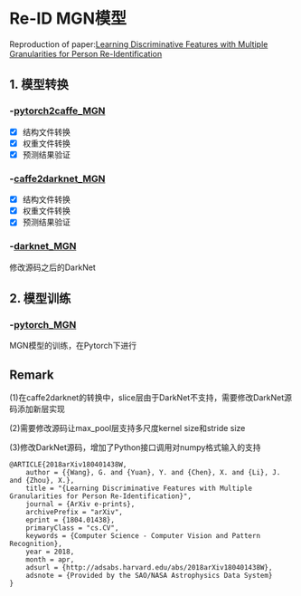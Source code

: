 # Re-ID MGN模型
Reproduction of paper:[Learning Discriminative Features with Multiple Granularities for Person Re-Identification](https://arxiv.org/abs/1804.01438v1)

## 1. 模型转换

### -[pytorch2caffe_MGN](https://github.com/lwplw/re-id_mgn/tree/master/pytorch2caffe_MGN)
- [x] 结构文件转换
- [x] 权重文件转换
- [x] 预测结果验证

### -[caffe2darknet_MGN](https://github.com/lwplw/re-id_mgn/tree/master/caffe2darknet_MGN)
- [x] 结构文件转换
- [x] 权重文件转换
- [x] 预测结果验证

### -[darknet_MGN](https://github.com/lwplw/re-id_mgn/tree/master/darknet_MGN)

修改源码之后的DarkNet


## 2. 模型训练

### -[pytorch_MGN](https://github.com/lwplw/re-id_mgn/tree/master/pytorch_MGN)

MGN模型的训练，在Pytorch下进行


## Remark

(1)在caffe2darknet的转换中，slice层由于DarkNet不支持，需要修改DarkNet源码添加新层实现

(2)需要修改源码让max_pool层支持多尺度kernel size和stride size

(3)修改DarkNet源码，增加了Python接口调用对numpy格式输入的支持


```text
@ARTICLE{2018arXiv180401438W,
    author = {{Wang}, G. and {Yuan}, Y. and {Chen}, X. and {Li}, J. and {Zhou}, X.},
    title = "{Learning Discriminative Features with Multiple Granularities for Person Re-Identification}",
    journal = {ArXiv e-prints},
    archivePrefix = "arXiv",
    eprint = {1804.01438},
    primaryClass = "cs.CV",
    keywords = {Computer Science - Computer Vision and Pattern Recognition},
    year = 2018,
    month = apr,
    adsurl = {http://adsabs.harvard.edu/abs/2018arXiv180401438W},
    adsnote = {Provided by the SAO/NASA Astrophysics Data System}
}
```
